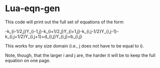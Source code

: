 Lua-eqn-gen
===========

 This code will print out the full set of equations of the form

 -k_{i-1/2,j}Y_{i-1,j}-k_{i+1/2,j}Y_{i+1,j}-k_{i,j-1/2}Y_{i,j-1}-k_{i,j+1/2}Y_{i,j+1}+d_{i,j}Y_{i,j}=b_{i,j}

 This works for any size domain (i.e., j does not have to be equal to i). 
 
 Note, though, that the larger i and j are, the harder it will be to keep the full equation on one page. 
